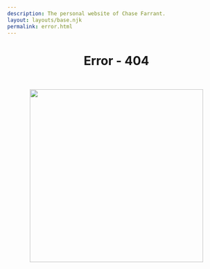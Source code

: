 ```yaml
---
description: The personal website of Chase Farrant.
layout: layouts/base.njk
permalink: error.html
---
```


<div style="text-align:center">

# Error - 404

&nbsp;

</div>


<!-- ![alt-text](./error.jpeg) -->
<img src="{{ './error/error.jpeg' | url }}" style="display:block;margin-left:auto;margin-right:auto;max-width:400px;width:400px" />

&nbsp;